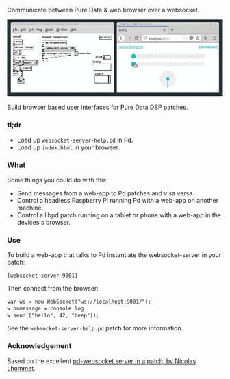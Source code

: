 Communicate between Pure Data & web browser over a websocket.

![Screencast GIF of Pure Data talking to a web browser over a websocket.](./screencast.gif)

Build browser based user interfaces for Pure Data DSP patches.

### tl;dr

 * Load up `websocket-server-help.pd` in Pd.
 * Load up `index.html` in your browser.

### What

Some things you could do with this:

 * Send messages from a web-app to Pd patches and visa versa.
 * Control a headless Raspberry Pi running Pd with a web-app on another machine.
 * Control a libpd patch running on a tablet or phone with a web-app in the devices's browser.

### Use

To build a web-app that talks to Pd instantiate the websocket-server in your patch:

	[websocket-server 9001]

Then connect from the browser:

	var ws = new WebSocket("ws://localhost:9001/");
	w.onmessage = console.log
	w.send(["hello", 42, "beep"]);

See the `websocket-server-help.pd` patch for more information.

### Acknowledgement

Based on the excellent [pd-websocket server in a patch, by Nicolas Lhommet](https://sourceforge.net/projects/websocketserverinapatch/).
